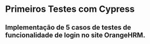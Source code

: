 # Primeiros Testes com Cypress

## Implementação de 5 casos de testes de funcionalidade de login no site OrangeHRM.
